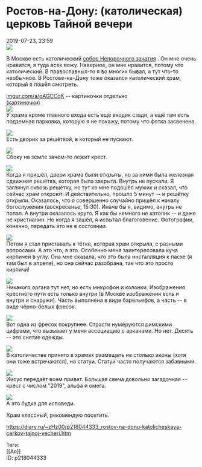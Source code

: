 Ростов-на-Дону: (католическая) церковь Тайной вечери
=====================================================

   
 2019-07-23, 23:59   
    [![](pics/t8hSeExl.jpg)](https://i.imgur.com/t8hSeEx.jpg)     
   
 В Москве есть католический  [собор Непорочного зачатия](https://ru.wikipedia.org/wiki/%D0%A1%D0%BE%D0%B1%D0%BE%D1%80_%D0%9D%D0%B5%D0%BF%D0%BE%D1%80%D0%BE%D1%87%D0%BD%D0%BE%D0%B3%D0%BE_%D0%97%D0%B0%D1%87%D0%B0%D1%82%D0%B8%D1%8F_%D0%9F%D1%80%D0%B5%D1%81%D0%B2%D1%8F%D1%82%D0%BE%D0%B9_%D0%94%D0%B5%D0%B2%D1%8B_%D0%9C%D0%B0%D1%80%D0%B8%D0%B8_%28%D0%9C%D0%BE%D1%81%D0%BA%D0%B2%D0%B0%29)  . Он мне очень нравится, я туда всех вожу. Наверное, он мне нравится, потому что католический. В православных-то я во многих бывал, а тут что-то необычное. В Ростове-на-Дону тоже оказался католический храм, который я пошёл смотреть.   
   
  [imgur.com/a/pAGCCqK](https://imgur.com/a/pAGCCqK)  -- картиночки отдельно   
  [(картиночки)](https://zHz00.diary.ru/p218044333.htm?index=1#linkmore218044333m1)       
  [![](pics/0eGMm3jl.jpg)](https://i.imgur.com/0eGMm3j.jpg)    
 У храма кроме главного входа есть ещё входик сзади, а ещё там есть подземная парковка, которую я не покажу, потому что фотка засвечена.   
   
  [![](pics/K0WkVySl.jpg)](https://i.imgur.com/K0WkVyS.jpg)    
 Есть дворик за решёткой, в который не пускают.   
   
  [![](pics/l61C4Zxl.jpg)](https://i.imgur.com/l61C4Zx.jpg)    
 Сбоку на земле зачем-то лежит крест.   
   
  [![](pics/9G2wesbl.jpg)](https://i.imgur.com/9G2wesb.jpg)    
 Когда я пришёл, двери храма были открыты, но за ними была железная сдвижная решётка, которая была закрыта. Внутрь не пускали. Я заглянул сквозь решётку, но тут ко мне подошёл мужик и сказал, что сейчас храм откроют. И действительно, прошло 5 минут -- и решётку открыли. Оказалось, что я совершенно случайно пришёл к началу богослужения (воскресенье, 15:30). Иначе бы я, видимо, внутрь не попал. А внутри оказалось круто. Я как бы немного не католик -- и даже не христианин. Но когда я зашёл, я испытал благоговение. Фотографии, конечно, передать это не в состоянии.   
   
  [![](pics/5hGP7fcl.jpg)](https://i.imgur.com/5hGP7fc.jpg)    
 Потом я стал приставать к тётке, которая храм открыла, с разными вопросами. А это что, а это. Особенно меня заинтересовала куча кирпичей в углу. Она мне сказала, что это была инсталляция к пасхе (я там был в апреле), но она сейчас разобрана, так что это просто кирпичи!   
   
  [![](pics/3jZ5MgDl.jpg)](https://i.imgur.com/3jZ5MgD.jpg)    
 Никакого органа тут нет, но есть микрофон и колонки. Изображения крестного пути есть только внутри (в Москве изображения есть и внутри и снаружи). Часть выполнена в виде барельефов, а часть -- в виде чёрно-белых фресок.   
   
  [![](pics/z4lDb1jl.jpg)](https://i.imgur.com/z4lDb1j.jpg)    
 Вот одна из фресок покрупнее. Страсти нумеруются римскими цифрами, что вызывает у меня ассоциацию с арканами. Но нет. Десять -- это снятие одежды.   
   
  [![](pics/6q5WQE0l.jpg)](https://i.imgur.com/6q5WQE0.jpg)    
 В католичестве принято в храмах размещать не столько иконы (хотя они тоже встречаются), но статуи. Статуи часто получаются забавными.   
   
  [![](pics/OeBzsFMl.jpg)](https://i.imgur.com/OeBzsFM.jpg)    
 Иисус передаёт всем привет. Большая свеча довольно загадочная -- крест с числом "2019", альфа и омега.   
   
  [![](pics/zhpdcKEl.jpg)](https://i.imgur.com/zhpdcKE.jpg)    
 А это будка для исповеди.      
   
 Храм классный, рекомендую посетить.   
    
 <https://diary.ru/~zHz00/p218044333_rostov-na-donu-katolicheskaya-cerkov-tajnoj-vecheri.htm>   
   
 Теги:   
 [[Ая]]   
 ID: p218044333